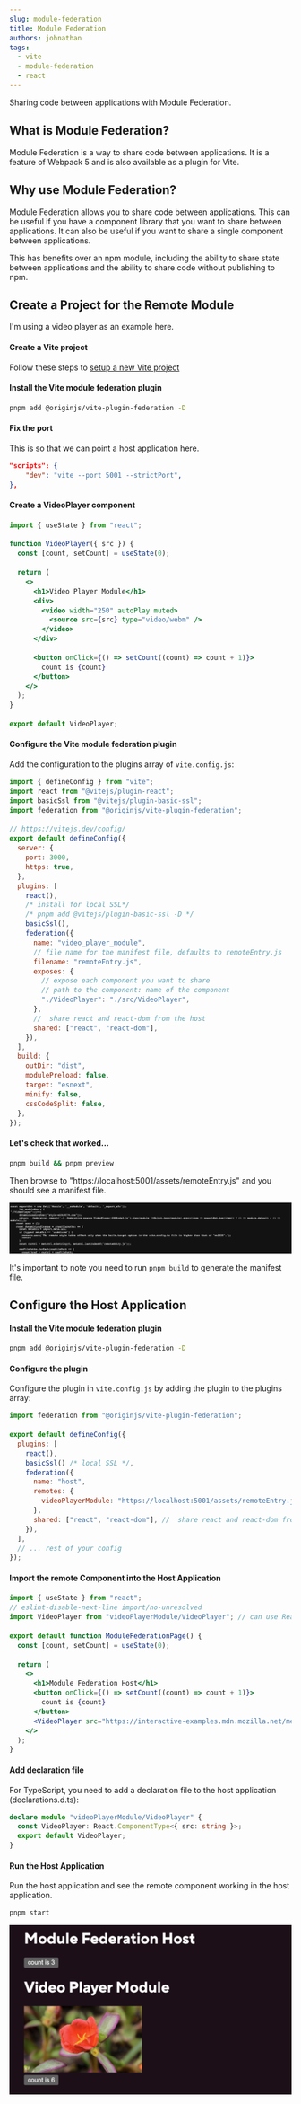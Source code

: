 ```yaml
---
slug: module-federation
title: Module Federation
authors: johnathan
tags:
  - vite
  - module-federation
  - react
---
```


Sharing code between applications with Module Federation.

<!-- truncate -->

## What is Module Federation?

Module Federation is a way to share code between applications. It is a feature of Webpack 5 and is also available as a plugin for Vite.

## Why use Module Federation?

Module Federation allows you to share code between applications. This can be useful if you have a component library that you want to share between applications. It can also be useful if you want to share a single component between applications.

This has benefits over an npm module, including the ability to share state between applications and the ability to share code without publishing to npm.

## Create a Project for the Remote Module

I'm using a video player as an example here.

#### Create a Vite project

Follow these steps to [setup a new Vite project](../2023-08-25-new-vite-project-setup/index.md)

#### Install the Vite module federation plugin

```bash
pnpm add @originjs/vite-plugin-federation -D
```

#### Fix the port

This is so that we can point a host application here.

```json
"scripts": {
    "dev": "vite --port 5001 --strictPort",
},
```

#### Create a VideoPlayer component

```jsx
import { useState } from "react";

function VideoPlayer({ src }) {
  const [count, setCount] = useState(0);

  return (
    <>
      <h1>Video Player Module</h1>
      <div>
        <video width="250" autoPlay muted>
          <source src={src} type="video/webm" />
        </video>
      </div>

      <button onClick={() => setCount((count) => count + 1)}>
        count is {count}
      </button>
    </>
  );
}

export default VideoPlayer;
```

#### Configure the Vite module federation plugin

Add the configuration to the plugins array of `vite.config.js`:

```js
import { defineConfig } from "vite";
import react from "@vitejs/plugin-react";
import basicSsl from "@vitejs/plugin-basic-ssl";
import federation from "@originjs/vite-plugin-federation";

// https://vitejs.dev/config/
export default defineConfig({
  server: {
    port: 3000,
    https: true,
  },
  plugins: [
    react(),
    /* install for local SSL*/
    /* pnpm add @vitejs/plugin-basic-ssl -D */
    basicSsl(),
    federation({
      name: "video_player_module",
      // file name for the manifest file, defaults to remoteEntry.js
      filename: "remoteEntry.js",
      exposes: {
        // expose each component you want to share
        // path to the component: name of the component
        "./VideoPlayer": "./src/VideoPlayer",
      },
      //  share react and react-dom from the host
      shared: ["react", "react-dom"],
    }),
  ],
  build: {
    outDir: "dist",
    modulePreload: false,
    target: "esnext",
    minify: false,
    cssCodeSplit: false,
  },
});
```

#### Let's check that worked...

```bash
pnpm build && pnpm preview
```

Then browse to "https://localhost:5001/assets/remoteEntry.js" and you should see a manifest file.

![Manifest](manifest.png)

It's important to note you need to run `pnpm build` to generate the manifest file.

## Configure the Host Application

#### Install the Vite module federation plugin

```bash
pnpm add @originjs/vite-plugin-federation -D
```

#### Configure the plugin

Configure the plugin in `vite.config.js` by adding the plugin to the plugins array:

```js
import federation from "@originjs/vite-plugin-federation";

export default defineConfig({
  plugins: [
    react(),
    basicSsl() /* local SSL */,
    federation({
      name: "host",
      remotes: {
        videoPlayerModule: "https://localhost:5001/assets/remoteEntry.js",
      },
      shared: ["react", "react-dom"], //  share react and react-dom from the host
    }),
  ],
  // ... rest of your config
});
```

#### Import the remote Component into the Host Application

```jsx
import { useState } from "react";
// eslint-disable-next-line import/no-unresolved
import VideoPlayer from "videoPlayerModule/VideoPlayer"; // can use React.lazy here

export default function ModuleFederationPage() {
  const [count, setCount] = useState(0);

  return (
    <>
      <h1>Module Federation Host</h1>
      <button onClick={() => setCount((count) => count + 1)}>
        count is {count}
      </button>
      <VideoPlayer src="https://interactive-examples.mdn.mozilla.net/media/cc0-videos/flower.webm" />
    </>
  );
}
```

#### Add declaration file

For TypeScript, you need to add a declaration file to the host application (declarations.d.ts):

```ts
declare module "videoPlayerModule/VideoPlayer" {
  const VideoPlayer: React.ComponentType<{ src: string }>;
  export default VideoPlayer;
}
```

#### Run the Host Application

Run the host application and see the remote component working in the host application.

```bash
pnpm start
```

![End result](end-result.png)
